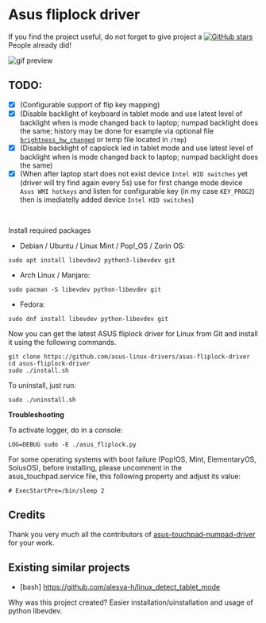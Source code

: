 # Asus fliplock driver

If you find the project useful, do not forget to give project a [![GitHub stars](https://img.shields.io/github/stars/asus-linux-drivers/asus-fliplock-driver.svg?style=flat-square)](https://github.com/asus-linux-drivers/asus-fliplock-driver/stargazers) People already did!

![gif preview](./preview.gif)

## TODO:

- [x] (Configurable support of flip key mapping)
- [x] (Disable backlight of keyboard in tablet mode and use latest level of backlight when is mode changed back to laptop; numpad backlight does the same; history may be done for example via optional file [`brightness_hw_changed`](https://patchwork.kernel.org/project/platform-driver-x86/patch/20170129134252.6185-1-hdegoede@redhat.com/) or temp file located in `/tmp`)
- [x] (Disable backlight of capslock led in tablet mode and use latest level of backlight when is mode changed back to laptop; numpad backlight does the same)
- [x] (When after laptop start does not exist device `Intel HID switches` yet (driver will try find again every 5s) use for first change mode device `Asus WMI hotkeys` and listen for configurable key (in my case `KEY_PROG2`) then is imediatelly added device `Intel HID switches`)

<br/>

Install required packages

- Debian / Ubuntu / Linux Mint / Pop!_OS / Zorin OS:
```
sudo apt install libevdev2 python3-libevdev git
```

- Arch Linux / Manjaro:
```
sudo pacman -S libevdev python-libevdev git
```

- Fedora:
```
sudo dnf install libevdev python-libevdev git
```


Now you can get the latest ASUS fliplock driver for Linux from Git and install it using the following commands.
```
git clone https://github.com/asus-linux-drivers/asus-fliplock-driver
cd asus-fliplock-driver
sudo ./install.sh
```

To uninstall, just run:
```
sudo ./uninstall.sh
```

**Troubleshooting**

To activate logger, do in a console:
```
LOG=DEBUG sudo -E ./asus_fliplock.py
```

For some operating systems with boot failure (Pop!OS, Mint, ElementaryOS, SolusOS), before installing, please uncomment in the asus_touchpad.service file, this following property and adjust its value:
```
# ExecStartPre=/bin/sleep 2
```

## Credits

Thank you very much all the contributors of [asus-touchpad-numpad-driver](https://github.com/mohamed-badaoui/asus-touchpad-numpad-driver) for your work.

## Existing similar projects

- [bash] https://github.com/alesya-h/linux_detect_tablet_mode

Why was this project created? Easier installation/uinstallation and usage of python libevdev.
